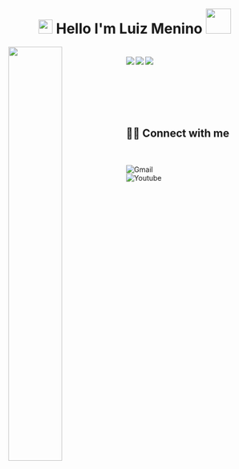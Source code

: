 <h1 align="center">
<img src="https://media.giphy.com/media/hvRJCLFzcasrR4ia7z/giphy.gif" width="28">
Hello I'm Luiz Menino <img src="https://media.giphy.com/media/12oufCB0MyZ1Go/giphy.gif" width="50">
</h1>




<img align="left" width="46%" src="https://github-readme-stats.vercel.app/api/top-langs/?username=m3nininho&layout=compact" />



#

<img align="left" src="https://img.shields.io/badge/html5-%23E34F26.svg?style=for-the-badge&logo=html5&logoColor=white" />

<img align="left" src="https://img.shields.io/badge/css3-%231572B6.svg?style=for-the-badge&logo=css3&logoColor=white" />

<img align="left" src="https://img.shields.io/badge/javascript-%231572B6.svg?style=for-the-badge&logo=javascript&logoColor=white" />



<br>
<br>
<br>
<br>
<br>

## <br /> 🙋‍♂️ Connect with me 



<!-- Badges template - https://github.com/Ileriayo/markdown-badges#social-->

<br />




 
  <br />
  <a  href="mailto:luizmenino22@gmail.com"><img align="left" alt="Gmail" title="Gmail" src="https://img.shields.io/badge/Gmail-D14836?style=for-the-badge&logo=gmail&logoColor=white"/></a>
  <br />
 <a  href="https://www.instagram.com/_meninoo_/"><img align="left" alt="Youtube" title="Instagram" src="https://img.shields.io/badge/instagram-%23E4405F.svg?style=for-the-badge&logo=Instagram&logoColor=white"/></a>




  
